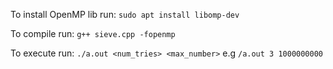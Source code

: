 To install OpenMP lib run: 
`sudo apt install libomp-dev`

To compile run:
`g++ sieve.cpp -fopenmp`

To execute run: 
`./a.out <num_tries> <max_number>`
e.g `/a.out 3 1000000000`
